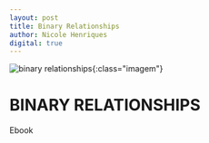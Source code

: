 ```yaml
---
layout: post
title: Binary Relationships
author: Nicole Henriques
digital: true
---
```

![binary relationships](assets/images/binary_relationships_cover.gif "binary relationships cover"){:class="imagem"}
# BINARY RELATIONSHIPS
Ebook

                      
            